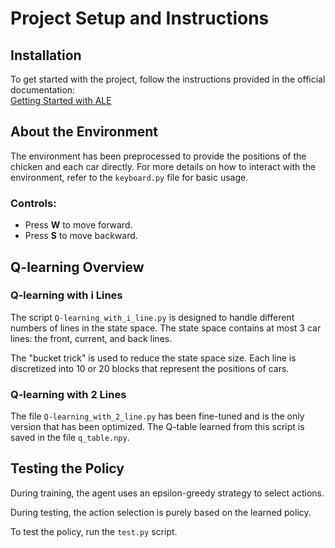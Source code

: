 # Project Setup and Instructions

## Installation

To get started with the project, follow the instructions provided in the official documentation:  
[Getting Started with ALE](https://ale.farama.org/getting-started/)

## About the Environment

The environment has been preprocessed to provide the positions of the chicken and each car directly. For more details on how to interact with the environment, refer to the `keyboard.py` file for basic usage.

### Controls:
- Press **W** to move forward.
- Press **S** to move backward.

## Q-learning Overview

### Q-learning with i Lines

The script `Q-learning_with_i_line.py` is designed to handle different numbers of lines in the state space. The state space contains at most 3 car lines: the front, current, and back lines.

 The "bucket trick" is used to reduce the state space size. Each line is discretized into 10 or 20 blocks that represent the positions of cars.

### Q-learning with 2 Lines

The file `Q-learning_with_2_line.py` has been fine-tuned and is the only version that has been optimized. The Q-table learned from this script is saved in the file `q_table.npy`.

## Testing the Policy

During training, the agent uses an epsilon-greedy strategy to select actions. 

During testing, the action selection is purely based on the learned policy.

To test the policy, run the `test.py` script.
